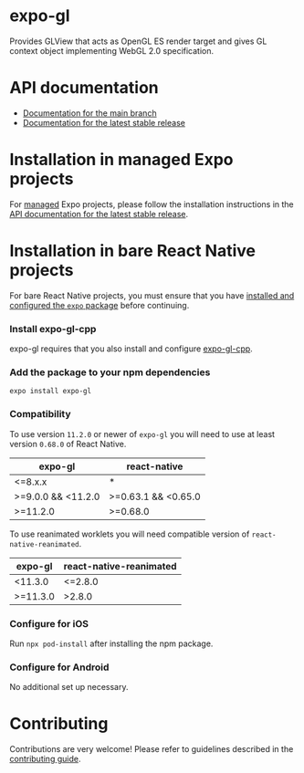 # expo-gl

Provides GLView that acts as OpenGL ES render target and gives GL context object implementing WebGL 2.0 specification.

# API documentation

- [Documentation for the main branch](https://github.com/expo/expo/blob/main/docs/pages/versions/unversioned/sdk/gl-view.md)
- [Documentation for the latest stable release](https://docs.expo.dev/versions/latest/sdk/gl-view/)

# Installation in managed Expo projects

For [managed](https://docs.expo.dev/versions/latest/introduction/managed-vs-bare/) Expo projects, please follow the installation instructions in the [API documentation for the latest stable release](https://docs.expo.dev/versions/latest/sdk/gl-view/).

# Installation in bare React Native projects

For bare React Native projects, you must ensure that you have [installed and configured the `expo` package](https://docs.expo.dev/bare/installing-expo-modules/) before continuing.

### Install expo-gl-cpp

expo-gl requires that you also install and configure [expo-gl-cpp](https://github.com/expo/expo/tree/main/packages/expo-gl-cpp).

### Add the package to your npm dependencies

```
expo install expo-gl
```

### Compatibility

To use version `11.2.0` or newer of `expo-gl` you will need to use at least version `0.68.0` of React Native.

| expo-gl            | react-native         |
| ------------------ | -------------------- |
| <=8.x.x            | \*                   |
| >=9.0.0 && <11.2.0 | >=0.63.1 &&  <0.65.0 |
| >=11.2.0           | >=0.68.0             |

To use reanimated worklets you will need compatible version of `react-native-reanimated`.

| expo-gl            | react-native-reanimated |
| ------------------ | ----------------------- |
| <11.3.0            | <=2.8.0                 |
| >=11.3.0           | >2.8.0                  |

### Configure for iOS

Run `npx pod-install` after installing the npm package.

### Configure for Android

No additional set up necessary.

# Contributing

Contributions are very welcome! Please refer to guidelines described in the [contributing guide](https://github.com/expo/expo#contributing).
